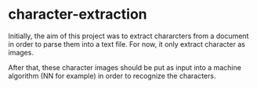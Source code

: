 # character-extraction

Initially, the aim of this project was to extract chararcters from a document in order to parse them into a text file.
For now, it only extract character as images.

After that, these character images should be put as input into a machine algorithm (NN for example) in order to recognize the characters.
